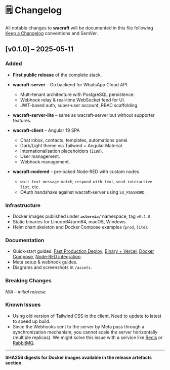 # 🗒️ Changelog

All notable changes to **wacraft** will be documented in this file following
[Keep a Changelog](https://keepachangelog.com/) conventions and SemVer.

## \[v0.1.0] – 2025‑05‑11

### Added

- **First public release** of the complete stack.
- **wacraft‑server** – Go backend for WhatsApp Cloud API

  - Multi‑tenant architecture with PostgreSQL persistence.
  - Webhook relay & real‑time WebSocket feed for UI.
  - JWT‑based auth, super‑user account, RBAC scaffolding.

- **wacraft‑server‑lite** – same as wacraft-server but without supporter features.
- **wacraft‑client** – Angular 19 SPA

  - Chat inbox, contacts, templates, automations panel.
  - Dark/Light theme via Tailwind + Angular Material.
  - Internationalisation placeholders (`i18n`).
  - User management.
  - Webhook management.

- **wacraft‑nodered** – pre‑baked Node‑RED with custom nodes

  - `wait-text-message-match`, `respond-with-text`, `send-interactive-list`, etc.
  - OAuth handshake against wacraft‑server using `SU_PASSWORD`.

### Infrastructure

- Docker images published under **`astervia/`** namespace, tag `v0.1.0`.
- Static binaries for Linux x64/arm64, macOS, Windows.
- Helm chart skeleton and Docker Compose examples (`prod`, `lite`).

### Documentation

- Quick‑start guides: [Fast Production Deploy](../quickstart/production.md), [Binary + Vercel](../deploy/binary-vercel.md), [Docker Compose](../deploy/docker-compose.md), [Node‑RED integration](../deploy/node-red.md).
- Meta setup & webhook guides.
- Diagrams and screenshots in `/assets`.

### Breaking Changes

_N/A – initial release._

### Known Issues

- Using old version of Tailwind CSS in the client. Need to update to latest to speed up build.
- Since the Webhooks sent to the server by Meta pass through a synchronization mechanism, you cannot scale the server horizontally (multiple replicas). We might solve this issue with a service like [Redis](https://redis.io/) or [RabbitMQ](https://www.rabbitmq.com/).

---

**SHA256 digests for Docker images available in the release artefacts section.**
